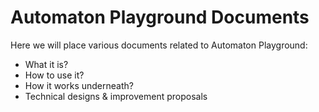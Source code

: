 # Automaton Playground Documents

Here we will place various documents related to Automaton Playground:

- What it is?
- How to use it?
- How it works underneath?
- Technical designs & improvement proposals
